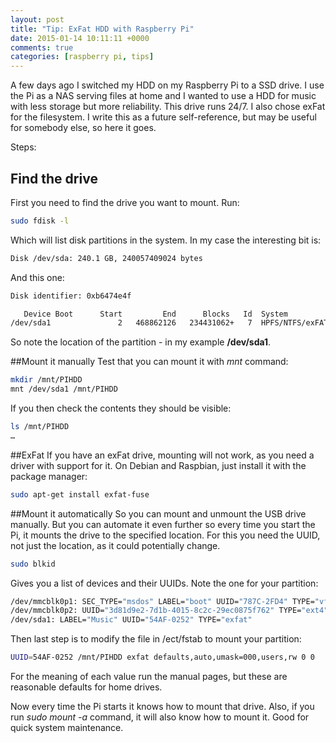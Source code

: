 ```yaml
---
layout: post
title: "Tip: ExFat HDD with Raspberry Pi"
date: 2015-01-14 10:11:11 +0000
comments: true
categories: [raspberry pi, tips]
---
```


A few days ago I switched my HDD on my Raspberry Pi to a SSD drive. I use the Pi as a NAS serving files at home and I wanted to use a HDD for music with less storage but more reliability. This drive runs 24/7. I also chose exFat for the filesystem. I write this as a future self-reference, but may be useful for somebody else, so here it goes.

<!-- more -->

Steps:
## Find the drive
First you need to find the drive you want to mount. Run:
```bash
sudo fdisk -l
```

Which will list disk partitions in the system. In my case the interesting bit is:
```bash
Disk /dev/sda: 240.1 GB, 240057409024 bytes
```
And this one:

```bash
Disk identifier: 0xb6474e4f

   Device Boot      Start         End      Blocks   Id  System
/dev/sda1               2   468862126   234431062+   7  HPFS/NTFS/exFAT
```

So note the location of the partition - in my example **/dev/sda1**.

##Mount it manually
Test that you can mount it with *mnt* command:
```bash
mkdir /mnt/PIHDD
mnt /dev/sda1 /mnt/PIHDD
```
If you then check the contents they should be visible:
```bash
ls /mnt/PIHDD
…
```

##ExFat
If you have an exFat drive, mounting will not work, as you need a driver with support for it. On Debian and Raspbian, just install it with the package manager:
```bash
sudo apt-get install exfat-fuse
```
##Mount it automatically
So you can mount and unmount the USB drive manually. But you can automate it even further so every time you start the Pi, it mounts the drive to the specified location. For this you need the UUID, not just the location, as it could potentially change.
```bash
sudo blkid
```
Gives you a list of devices and their UUIDs. Note the one for your partition:
```bash
/dev/mmcblk0p1: SEC_TYPE="msdos" LABEL="boot" UUID="787C-2FD4" TYPE="vfat"
/dev/mmcblk0p2: UUID="3d81d9e2-7d1b-4015-8c2c-29ec0875f762" TYPE="ext4"
/dev/sda1: LABEL="Music" UUID="54AF-0252" TYPE="exfat"
```
Then last step is to modify the file in /ect/fstab to mount your  partition:
```bash
UUID=54AF-0252 /mnt/PIHDD exfat defaults,auto,umask=000,users,rw 0 0
```

For the meaning of each value run the manual pages, but these are reasonable defaults for home drives.

Now every time the Pi starts it knows how to mount that drive. Also, if you run *sudo mount -a* command, it will also know how to mount it. Good for quick system maintenance.
